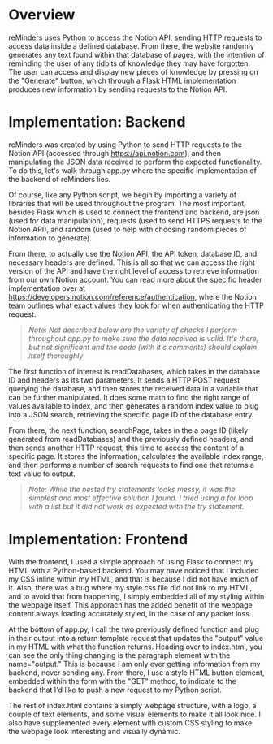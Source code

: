 ﻿
# Overview

reMinders uses Python to access the Notion API, sending HTTP requests to access data inside a defined database. From there, the website randomly generates any text found within that database of pages, with the intention of reminding the user of any tidbits of knowledge they may have forgotten. The user can access and display new pieces of knowledge by pressing on the "Generate" button, which through a Flask HTML implementation produces new information by sending requests to the Notion API.


# Implementation: Backend

reMinders was created by using Python to send HTTP requests to the Notion API (accessed through https://api.notion.com), and then manipulating the JSON data received to perform the expected functionality. To do this, let's walk through app.py where the specific implementation of the backend of reMinders lies.

Of course, like any Python script, we begin by importing a variety of libraries that will be used throughout the program. The most important, besides Flask which is used to connect the frontend and backend, are json (used for data manipulation), requests (used to send HTTPS requests to the Notion API), and random (used to help with choosing random pieces of information to generate).

From there, to actually use the Notion API, the API token, database ID, and necessary headers are defined. This is all so that we can access the right version of the API and have the right level of access to retrieve information from our own Notion account. You can read more about the specific header implementation over at https://developers.notion.com/reference/authentication, where the Notion team outlines what exact values they look for when authenticating the HTTP request.

> *Note: Not described below are the variety of checks I perform throughout app.py to make sure the data received is valid. It's there, but not significant and the code (with it's comments) should explain itself thoroughly*

The first function of interest is readDatabases, which takes in the database ID and headers as its two parameters. It sends a HTTP POST request querying the database, and then stores the received data in a variable that can be further manipulated. It does some math to find the right range of values available to index, and then generates a random index value to plug into a JSON search, retrieving the specific page ID of the database entry.

From there, the next function, searchPage, takes in the a page ID (likely generated from readDatabases) and the previously defined headers, and then sends another HTTP request, this time to access the content of a specific page. It stores the information, calculates the available index range, and then performs a number of search requests to find one that returns a text value to output.

> *Note: While the nested try statements looks messy, it was the simplest and most effective solution I found. I tried using a for loop with a list but it did not work as expected with the try statement.*


# Implementation: Frontend

With the frontend, I used a simple approach of using Flask to connect my HTML with a Python-based backend. You may have noticed that I included my CSS inline within my HTML, and that is because I did not have much of it. Also, there was a bug where my style.css file did not link to my HTML, and to avoid that from happening, I simply embedded all of my styling within the webpage itself. This apporach has the added benefit of the webpage content always loading accurately styled, in the case of any packet loss.

At the bottom of app.py, I call the two previously defined function and plug in their output into a return template request that updates the "output" value in my HTML with what the function returns. Heading over to index.html, you can see the only thing changing is the paragraph element with the name="output." This is because I am only ever getting information from my backend, never sending any. From there, I use a style HTML button element, embedded within the form with the "GET" method, to indicate to the backend that I'd like to push a new request to my Python script.

The rest of index.html contains a simply webpage structure, with a logo, a couple of text elements, and some visual elements to make it all look nice. I also have supplemented every element with custom CSS styling to make the webpage look interesting and visually dynamic.